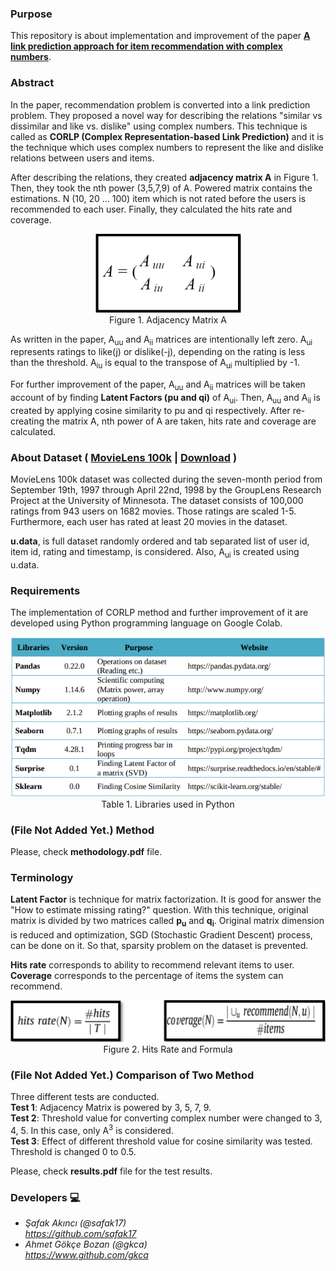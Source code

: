 ### Purpose
This repository is about implementation and improvement of the paper **[A link prediction approach for item recommendation with complex numbers](https://www.sciencedirect.com/science/article/abs/pii/S0950705115000568)**.

### Abstract
In the paper, recommendation problem is converted into a link prediction problem. They proposed a novel way for describing the relations "similar vs dissimilar and like vs. dislike" using complex numbers. This technique is called as **CORLP (Complex Representation-based Link Prediction)** and it is the technique which uses complex numbers to represent the like and dislike relations between users and items.

After describing the relations, they created **adjacency matrix A** in Figure 1. Then, they took the nth power (3,5,7,9) of A. Powered matrix contains the estimations. N (10, 20 ... 100) item which is not rated before the users is recommended to each user. Finally, they calculated the hits rate and coverage. 

<p align="center">
  <img src="./images/adjacency_matrix_A.png">
  <br>
  Figure 1. Adjacency Matrix A
</p>

As written in the paper, A<sub>uu</sub> and A<sub>ii</sub> matrices are intentionally left zero. A<sub>ui</sub> represents ratings to like(j) or dislike(-j), depending on the rating is less than the threshold. A<sub>iu</sub> is equal to the transpose of A<sub>ui</sub> multiplied by -1.

For further improvement of the paper, A<sub>uu</sub> and A<sub>ii</sub> matrices will be taken account of by finding **Latent Factors (pu and qi)** of A<sub>ui</sub>. Then, A<sub>uu</sub> and A<sub>ii</sub> is created by applying cosine similarity to pu and qi respectively. After re-creating the matrix A, nth power of A are taken, hits rate and coverage are calculated.

### About Dataset ( [MovieLens 100k](http://files.grouplens.org/datasets/movielens/ml-100k-README.txt) | [Download](http://files.grouplens.org/datasets/movielens/ml-100k.zip) )

 MovieLens 100k dataset was collected during the seven-month period from September 19th, 1997 through April 22nd, 1998 by the GroupLens Research Project at the University of Minnesota. The dataset consists of 100,000 ratings from 943 users on 1682 movies. Those ratings are scaled 1-5. Furthermore, each user has rated at least 20 movies in the dataset.<br>
 
**u.data**, is full dataset randomly ordered and tab separated list of user id, item id, rating and timestamp, is considered. Also, A<sub>ui</sub> is created using u.data. 
### Requirements

The implementation of CORLP method and further improvement of it are developed using Python programming language on Google Colab. 

<p align="center">
  <img src="./images/table_of_libraries.png">
  <br>
  Table 1. Libraries used in Python
</p>

### (File Not Added Yet.) Method 
Please, check **methodology.pdf** file.

### Terminology

**Latent Factor** is technique for matrix factorization. It is good for answer the "How to estimate missing rating?" question. With this technique, original matrix is divided by two matrices called **p<sub>u<sub>** and **q<sub>i<sub>**. Original matrix dimension is reduced and optimization, SGD (Stochastic Gradient Descent) process, can be done on it. So that, sparsity problem on the dataset is prevented.
  
**Hits rate** corresponds to ability to recommend relevant items to user.<br>
**Coverage**  corresponds to the percentage of items the system can recommend.

<p align="center">
  <img src="./images/formulas_hitsrate_coverage.png">
  <br>
  Figure 2. Hits Rate and Formula
</p>


### (File Not Added Yet.) Comparison of Two Method 
Three different tests are conducted.<br>
**Test 1**: Adjacency Matrix is powered by 3, 5, 7, 9. <br>
**Test 2**: Threshold value for converting complex number were changed to 3, 4, 5. In this case, only A<sup>3</sup> is considered.<br>
**Test 3**: Effect of different threshold value for cosine similarity was tested. Threshold is changed 0 to 0.5.<br>

Please, check **results.pdf** file for the test results.
 
### Developers  :computer:
- _Şafak Akıncı (@safak17)_<br />
  _https://github.com/safak17_
- _Ahmet Gökçe Bozan (@gkca)_<br />
  _https://www.github.com/gkca_
